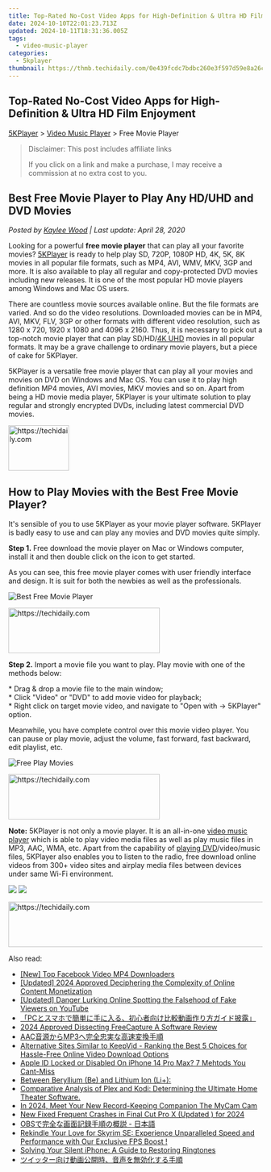 ```yaml
---
title: Top-Rated No-Cost Video Apps for High-Definition & Ultra HD Film Enjoyment
date: 2024-10-10T22:01:23.713Z
updated: 2024-10-11T18:31:36.005Z
tags:
  - video-music-player
categories:
  - 5kplayer
thumbnail: https://thmb.techidaily.com/0e439fcdc7bdbc260e3f597d59e8a26c3f2c08b51e25a215b2e68c448e7e2066.jpg
---
```


## Top-Rated No-Cost Video Apps for High-Definition & Ultra HD Film Enjoyment

[5KPlayer](https://tools.techidaily.com/5kplayer/products/) \> [Video Music Player](https://tools.techidaily.com/5kplayer/video-music-player/) \> Free Movie Player

>  Disclaimer: This post includes affiliate links
>
>  If you click on a link and make a purchase, I may receive a commission at no extra cost to you.
>

## Best Free Movie Player to Play Any HD/UHD and DVD Movies

 _Posted by [Kaylee Wood](https://www.quora.com/profile/Amanda-Hu-21) | Last update: April 28, 2020_

Looking for a powerful **free movie player** that can play all your favorite movies? [5KPlayer](https://tools.techidaily.com/5kplayer/products/) is ready to help play SD, 720P, 1080P HD, 4K, 5K, 8K movies in all popular file formats, such as MP4, AVI, WMV, MKV, 3GP and more. It is also available to play all regular and copy-protected DVD movies including new releases. It is one of the most popular HD movie players among Windows and Mac OS users.

There are countless movie sources available online. But the file formats are varied. And so do the video resolutions. Downloaded movies can be in MP4, AVI, MKV, FLV, 3GP or other formats with different video resolution, such as 1280 x 720, 1920 x 1080 and 4096 x 2160\. Thus, it is necessary to pick out a top-notch movie player that can play SD/HD/[4K UHD](https://tools.techidaily.com/5kplayer/video-music-player/) movies in all popular formats. It may be a grave challenge to ordinary movie players, but a piece of cake for 5KPlayer. 

5KPlayer is a versatile free movie player that can play all your movies and movies on DVD on Windows and Mac OS. You can use it to play high definition MP4 movies, AVI movies, MKV movies and so on. Apart from being a HD movie media player, 5KPlayer is your ultimate solution to play regular and strongly encrypted DVDs, including latest commercial DVD movies.

<!-- affiliate ads begin -->
<a href="https://review-au.sjv.io/c/5597632/2098701/14409" target="_top" id="2098701">
  <img src="//a.impactradius-go.com/display-ad/14409-2098701" border="0" alt="https://techidaily.com" width="120" height="90"/>
</a>
<img height="0" width="0" src="https://review-au.sjv.io/i/5597632/2098701/14409" style="position:absolute;visibility:hidden;" border="0" />
<!-- affiliate ads end -->

## How to Play Movies with the Best Free Movie Player?

It's sensible of you to use 5KPlayer as your movie player software. 5KPlayer is badly easy to use and can play any movies and DVD movies quite simply.

**Step 1.** Free download the movie player on Mac or Windows computer, install it and then double click on the icon to get started. 

As you can see, this free movie player comes with user friendly interface and design. It is suit for both the newbies as well as the professionals. 

![Best Free Movie Player](https://www.5kplayer.com/video-music-player/img/youtube-0119-01.png) 

<!-- affiliate ads begin -->
<a href="https://aligracehair.sjv.io/c/5597632/2087234/19272" target="_top" id="2087234">
  <img src="//a.impactradius-go.com/display-ad/19272-2087234" border="0" alt="https://techidaily.com" width="300" height="90"/>
</a>
<img height="0" width="0" src="https://aligracehair.sjv.io/i/5597632/2087234/19272" style="position:absolute;visibility:hidden;" border="0" />
<!-- affiliate ads end -->

**Step 2.** Import a movie file you want to play. Play movie with one of the methods below:

\* Drag & drop a movie file to the main window;  
 \* Click "Video" or "DVD" to add movie video for playback;  
 \* Right click on target movie video, and navigate to "Open with -> 5KPlayer" option.

Meanwhile, you have complete control over this movie video player. You can pause or play movie, adjust the volume, fast forward, fast backward, edit playlist, etc. 

![Free Play Movies](https://www.5kplayer.com/video-music-player/img/free-4k-video-player-02.jpg) 

<!-- affiliate ads begin -->
<a href="https://laganoo.pxf.io/c/5597632/1484940/16446" target="_top" id="1484940">
  <img src="//a.impactradius-go.com/display-ad/16446-1484940" border="0" alt="https://techidaily.com" width="300" height="90"/>
</a>
<img height="0" width="0" src="https://laganoo.pxf.io/i/5597632/1484940/16446" style="position:absolute;visibility:hidden;" border="0" />
<!-- affiliate ads end -->

**Note:** 5KPlayer is not only a movie player. It is an all-in-one [video music player](https://tools.techidaily.com/5kplayer/video-music-player/) which is able to play video media files as well as play music files in MP3, AAC, WMA, etc. Apart from the capability of [playing DVD](https://tools.techidaily.com/5kplayer/video-music-player/)/video/music files, 5KPlayer also enables you to listen to the radio, free download online videos from 300+ video sites and airplay media files between devices under same Wi-Fi environment.

[![](https://www.5kplayer.com/video-music-player/../button/freedownbackwin.png)](https://tools.techidaily.com/5kplayer/products/) [![](https://www.5kplayer.com/video-music-player/../button/freedownbackmac.png)](https://tools.techidaily.com/5kplayer/products/)

<!-- affiliate ads begin -->
<a href="https://ephamedtechinc.pxf.io/c/5597632/2130529/26400" target="_top" id="2130529">
  <img src="//a.impactradius-go.com/display-ad/26400-2130529" border="0" alt="https://techidaily.com" width="728" height="90"/>
</a>
<img height="0" width="0" src="https://ephamedtechinc.pxf.io/i/5597632/2130529/26400" style="position:absolute;visibility:hidden;" border="0" />
<!-- affiliate ads end -->

<ins class="adsbygoogle"
     style="display:block"
     data-ad-format="autorelaxed"
     data-ad-client="ca-pub-7571918770474297"
     data-ad-slot="1223367746"></ins>

<ins class="adsbygoogle"
     style="display:block"
     data-ad-client="ca-pub-7571918770474297"
     data-ad-slot="8358498916"
     data-ad-format="auto"
     data-full-width-responsive="true"></ins>

<span class="atpl-alsoreadstyle">Also read:</span>
<div><ul>
<li><a href="https://facebook-videos.techidaily.com/new-top-facebook-video-mp4-downloaders/"><u>[New] Top Facebook Video MP4 Downloaders</u></a></li>
<li><a href="https://facebook-video-share.techidaily.com/updated-2024-approved-deciphering-the-complexity-of-online-content-monetization/"><u>[Updated] 2024 Approved Deciphering the Complexity of Online Content Monetization</u></a></li>
<li><a href="https://youtube-web.techidaily.com/ed-danger-lurking-online-spotting-the-falsehood-of-fake-viewers-on-youtube/"><u>[Updated] Danger Lurking Online Spotting the Falsehood of Fake Viewers on YouTube</u></a></li>
<li><a href="https://video-ai-editor.techidaily.com/1726030074713-pc/"><u>「PCとスマホで簡単に手に入る、初心者向け比較動画作り方ガイド披露」</u></a></li>
<li><a href="https://screen-sharing-recording.techidaily.com/2024-approved-dissecting-freecapture-a-software-review/"><u>2024 Approved Dissecting FreeCapture A Software Review</u></a></li>
<li><a href="https://video-ai-editor.techidaily.com/aacmp3/"><u>AAC音源からMP3へ完全忠実な高速変換手順</u></a></li>
<li><a href="https://video-ai-editor.techidaily.com/alternative-sites-similar-to-keepvid-ranking-the-best-5-choices-for-hassle-free-online-video-download-options/"><u>Alternative Sites Similar to KeepVid - Ranking the Best 5 Choices for Hassle-Free Online Video Download Options</u></a></li>
<li><a href="https://apple-account.techidaily.com/apple-id-locked-or-disabled-on-iphone-14-pro-max-7-mehtods-you-cant-miss-by-drfone-ios/"><u>Apple ID Locked or Disabled On iPhone 14 Pro Max? 7 Mehtods You Cant-Miss</u></a></li>
<li><a href="https://video-ai-editor.techidaily.com/between-beryllium-be-and-lithium-ion-liplus/"><u>Between Beryllium (Be) and Lithium Ion (Li+):</u></a></li>
<li><a href="https://video-ai-editor.techidaily.com/comparative-analysis-of-plex-and-kodi-determining-the-ultimate-home-theater-software/"><u>Comparative Analysis of Plex and Kodi: Determining the Ultimate Home Theater Software.</u></a></li>
<li><a href="https://screen-activity-recording.techidaily.com/in-2024-meet-your-new-record-keeping-companion-the-mycam-cam/"><u>In 2024, Meet Your New Record-Keeping Companion The MyCam Cam</u></a></li>
<li><a href="https://smart-video-creator.techidaily.com/new-fixed-frequent-crashes-in-final-cut-pro-x-updated-for-2024/"><u>New Fixed Frequent Crashes in Final Cut Pro X (Updated ) for 2024</u></a></li>
<li><a href="https://video-ai-editor.techidaily.com/1726030620864-obs/"><u>OBSで完全な画面記録手順の概説 - 日本語</u></a></li>
<li><a href="https://techno-recovery.techidaily.com/rekindle-your-love-for-skyrim-se-experience-unparalleled-speed-and-performance-with-our-exclusive-fps-boost/"><u>Rekindle Your Love for Skyrim SE: Experience Unparalleled Speed and Performance with Our Exclusive FPS Boost !</u></a></li>
<li><a href="https://tech-renaissance.techidaily.com/solving-your-silent-iphone-a-guide-to-restoring-ringtones/"><u>Solving Your Silent iPhone: A Guide to Restoring Ringtones</u></a></li>
<li><a href="https://video-ai-editor.techidaily.com/44oe44kk44od44k44o85zcr44gr5yuv55s75yws6zal5pmc44cb6zplusz5aow44ks54sh5yq55yyw44gz44kl5oml6acg/"><u>ツイッター向け動画公開時、音声を無効化する手順</u></a></li>
</ul></div>

